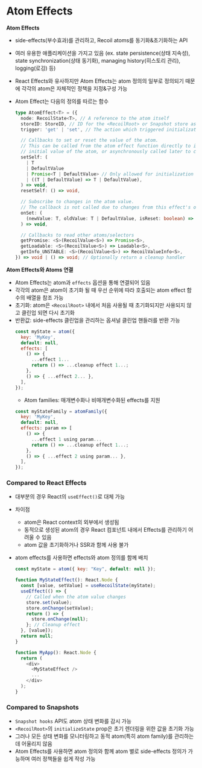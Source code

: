 # Atom Effects

**Atom Effects**

- side-effects(부수효과)를 관리하고, Recoil atoms를 동기화&초기화하는 API
- 여러 유용한 애플리케이션을 가지고 있음 (ex. state persistence(상태 지속성), state synchronization(상태 동기화), managing history(히스토리 관리), logging(로깅) 등)
- React Effects와 유사하지만 Atom Effects는 atom 정의의 일부로 정의되기 때문에 각각의 atom은 자체적인 정책을 지정&구성 가능
- Atom Effect는 다음의 정의를 따르는 함수

  ```ts
  type AtomEffect<T> = ({
    node: RecoilState<T>, // A reference to the atom itself
    storeID: StoreID, // ID for the <RecoilRoot> or Snapshot store associated with this effect.
    trigger: 'get' | 'set', // The action which triggered initialization of the atom

    // Callbacks to set or reset the value of the atom.
    // This can be called from the atom effect function directly to initialize the
    // initial value of the atom, or asynchronously called later to change it.
    setSelf: (
      | T
      | DefaultValue
      | Promise<T | DefaultValue> // Only allowed for initialization at this time
      | ((T | DefaultValue) => T | DefaultValue),
    ) => void,
    resetSelf: () => void,

    // Subscribe to changes in the atom value.
    // The callback is not called due to changes from this effect's own setSelf().
    onSet: (
      (newValue: T, oldValue: T | DefaultValue, isReset: boolean) => void,
    ) => void,

    // Callbacks to read other atoms/selectors
    getPromise: <S>(RecoilValue<S>) => Promise<S>,
    getLoadable: <S>(RecoilValue<S>) => Loadable<S>,
    getInfo_UNSTABLE: <S>(RecoilValue<S>) => RecoilValueInfo<S>,
  }) => void | () => void; // Optionally return a cleanup handler
  ```

**Atom Effects와 Atoms 연결**

- Atom Effects는 atom과 `effects` 옵션을 통해 연결되어 있음
- 각각의 atom은 atom이 초기화 될 때 우선 순위에 따라 호출되는 atom effect 함수의 배열을 참조 가능
- 초기화: atom은 `<RecoilRoot>` 내에서 처음 사용될 때 초기화되지만 사용되지 않고 클린업 되면 다시 초기화
- 반환값: side-effects 클린업을 관리하는 옵셔널 클린업 핸들러를 반환 가능
  ```js
  const myState = atom({
    key: 'MyKey',
    default: null,
    effects: [
      () => {
        ...effect 1...
        return () => ...cleanup effect 1...;
      },
      () => { ...effect 2... },
    ],
  });
  ```
  - Atom families: 매개변수화나 비매개변수화된 effects를 지원
  ```js
  const myStateFamily = atomFamily({
    key: 'MyKey',
    default: null,
    effects: param => [
      () => {
        ...effect 1 using param...
        return () => ...cleanup effect 1...;
      },
      () => { ...effect 2 using param... },
    ],
  });
  ```

### Compared to React Effects

- 대부분의 경우 React의 `useEffect()`로 대체 가능
- 차이점

  - atom은 React context의 외부에서 생성됨
  - 동적으로 생성된 atom의 경우 React 컴포넌트 내에서 Effects를 관리하기 어려울 수 있음
  - atom 값을 초기화하거나 SSR과 함께 사용 불가

- atom effects를 사용하면 effects와 atom 정의를 함께 배치

  ```js
  const myState = atom({ key: "Key", default: null });

  function MyStateEffect(): React.Node {
    const [value, setValue] = useRecoilState(myState);
    useEffect(() => {
      // Called when the atom value changes
      store.set(value);
      store.onChange(setValue);
      return () => {
        store.onChange(null);
      }; // Cleanup effect
    }, [value]);
    return null;
  }

  function MyApp(): React.Node {
    return (
      <div>
        <MyStateEffect />
        ...
      </div>
    );
  }
  ```

### Compared to Snapshots

- `Snapshot hooks` API도 atom 상태 변화를 감시 가능
- `<RecoilRoot>`의 `initializeState` prop은 초기 렌더링을 위한 값을 초기화 가능
- 그러나 모든 상태 변화를 모니터링하고 동적 atom(특히 atom family)를 관리하는 데 어울리지 않음
- Atom Effects를 사용하면 atom 정의와 함께 atom 별로 side-effects 정의가 가능하며 여러 정책들을 쉽게 작성 가능
